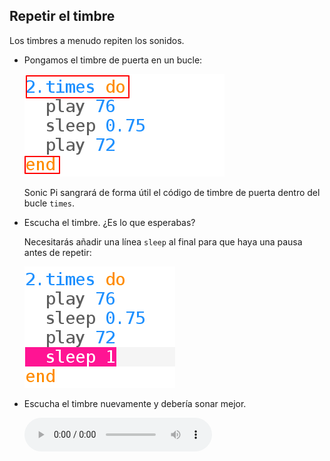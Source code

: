 ## Repetir el timbre

Los timbres a menudo repiten los sonidos.

+ Pongamos el timbre de puerta en un bucle:
    
    ![captura de pantalla](images/tune-times.png)
    
    Sonic Pi sangrará de forma útil el código de timbre de puerta dentro del bucle `times`.

+ Escucha el timbre. ¿Es lo que esperabas?
    
    Necesitarás añadir una línea `sleep` al final para que haya una pausa antes de repetir:
    
    ![captura de pantalla](images/tune-sleep2.png)

+ Escucha el timbre nuevamente y debería sonar mejor.
    
    <div id="audio-preview" class="pdf-hidden">
    <audio controls preload> 
      <source src="resources/doorbell-2.mp3" type="audio/mpeg"> 
    Tu navegador no tiene soporte para el elemento de <code>audio</code>. 
    </audio>
    </div>